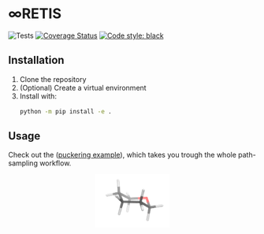 # &infin;RETIS
![Tests](https://github.com/infretis/infretis/actions/workflows/test.yaml/badge.svg)
[![Coverage Status](https://coveralls.io/repos/github/infretis/infretis/badge.svg?branch=main)](https://coveralls.io/github/infretis/infretis?branch=main)
[![Code style: black](https://img.shields.io/badge/code%20style-black-000000.svg)](https://github.com/psf/black)


## Installation

1. Clone the repository
2. (Optional) Create a virtual environment
3. Install with:
   ```bash
   python -m pip install -e .
   ```

## Usage

Check out the ([puckering example](https://github.com/infretis/examples/gromacs/)), which takes
you trough the whole path-sampling workflow.
<p align="center">
<img src="https://github.com/infretis/infretis/blob/molmod_exercise5/examples/gromacs/puckering/graphics/puckering.gif" width="30%" height="30%">
</p>
